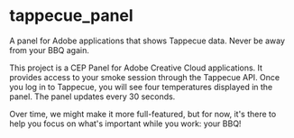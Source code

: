 # tappecue_panel
A panel for Adobe applications that shows Tappecue data. Never be away from your BBQ again.

This project is a CEP Panel for Adobe Creative Cloud applications. It provides access to your smoke session through the Tappecue API. Once you log in to Tappecue, you will see four temperatures displayed in the panel. The panel updates every 30 seconds.

Over time, we might make it more full-featured, but for now, it's there to help you focus on what's important while you work: your BBQ!
